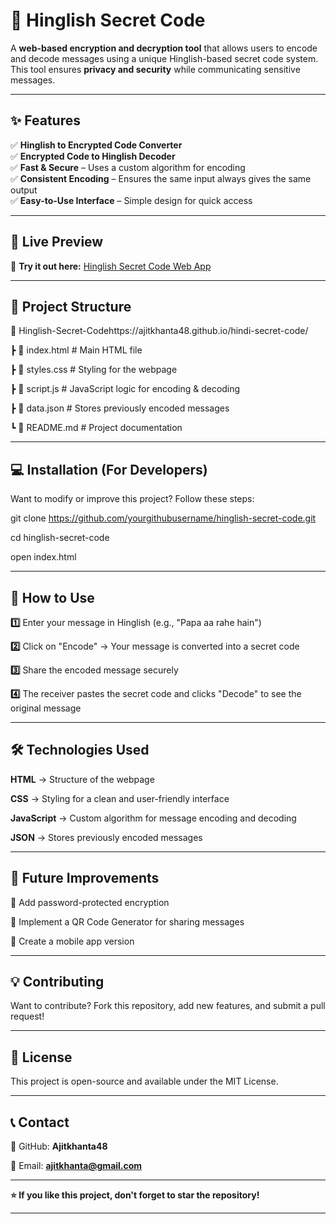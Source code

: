 # 🔐 Hinglish Secret Code

A **web-based encryption and decryption tool** that allows users to encode and decode messages using a unique Hinglish-based secret code system. This tool ensures **privacy and security** while communicating sensitive messages.

---

## **✨ Features**
✅ **Hinglish to Encrypted Code Converter**  
✅ **Encrypted Code to Hinglish Decoder**  
✅ **Fast & Secure** – Uses a custom algorithm for encoding  
✅ **Consistent Encoding** – Ensures the same input always gives the same output  
✅ **Easy-to-Use Interface** – Simple design for quick access  

---

## **📌 Live Preview**
🚀 **Try it out here:** [Hinglish Secret Code Web App](https://ajitkhanta48.github.io/hindi-secret-code/) 

---

## **📁 Project Structure**

📂 Hinglish-Secret-Codehttps://ajitkhanta48.github.io/hindi-secret-code/

┣ 📜 index.html        # Main HTML file

┣ 📜 styles.css        # Styling for the webpage 

┣ 📜 script.js         # JavaScript logic for encoding & decoding

┣ 📜 data.json         # Stores previously encoded messages 

┗ 📜 README.md         # Project documentation

---

## **💻 Installation (For Developers)**
Want to modify or improve this project? Follow these steps:

git clone https://github.com/yourgithubusername/hinglish-secret-code.git

cd hinglish-secret-code

open index.html


---

## **📖 How to Use**

**1️⃣** Enter your message in Hinglish (e.g., "Papa aa rahe hain")

**2️⃣** Click on "Encode" → Your message is converted into a secret code

**3️⃣** Share the encoded message securely

**4️⃣** The receiver pastes the secret code and clicks "Decode" to see the original message


---

## **🛠️ Technologies Used**

**HTML** → Structure of the webpage

**CSS** → Styling for a clean and user-friendly interface

**JavaScript** → Custom algorithm for message encoding and decoding

**JSON** → Stores previously encoded messages



---

## **🚀 Future Improvements**

🔹 Add password-protected encryption

🔹 Implement a QR Code Generator for sharing messages

🔹 Create a mobile app version



---

## **💡 Contributing**

Want to contribute? Fork this repository, add new features, and submit a pull request!


---

## **📄 License**

This project is open-source and available under the MIT License.


---

## **📞 Contact**

🔗 GitHub: **Ajitkhanta48**

📧 Email: **ajitkhanta@gmail.com**


---

**⭐ If you like this project, don't forget to star the repository!**

---
